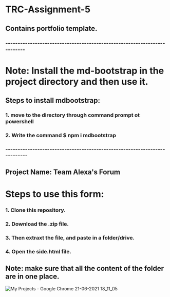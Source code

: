 # TRC-Assignment-5

## Contains portfolio template.

### -------------------------------------------------------------------------
# Note:  Install the md-bootstrap in the project directory and then use it.

## Steps to install mdbootstrap:
### 1. move to the directory through command prompt ot powershell
### 2. Write the command $  npm i mdbootstrap
### --------------------------------------------------------------------------

## Project Name: Team Alexa's Forum

# Steps to use this form:

### 1. Clone this repository.
### 2. Download the .zip file.
### 3. Then extraxt the file, and paste in a folder/drive.
### 4. Open the side.html file.

## Note: make sure that all the content of the folder are in one place.

![My Projects - Google Chrome 21-06-2021 18_11_05](https://user-images.githubusercontent.com/86240838/122772840-68964180-d2c5-11eb-9f52-1360c65c36f2.png)
